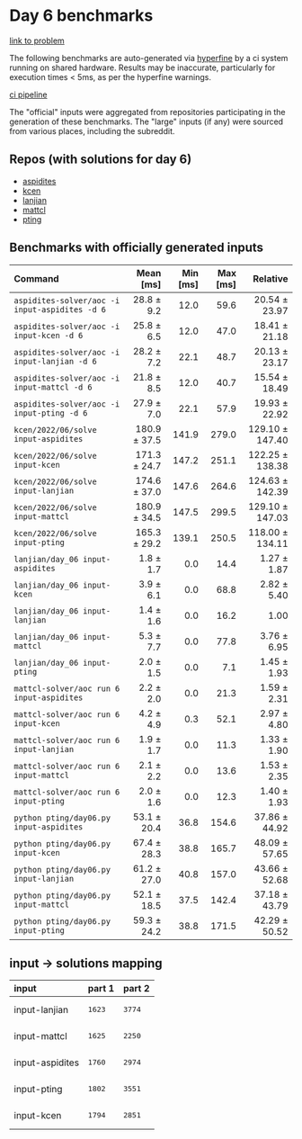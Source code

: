 # Day 6 benchmarks

[link to problem](http://adventofcode.com/2022/day/6)

The following benchmarks are auto-generated via [hyperfine](https://github.com/sharkdp/hyperfine) by a ci system running on shared hardware. Results may be inaccurate, particularly for execution times < 5ms, as per the hyperfine warnings.

[ci pipeline](http://ci.papercode.net:8080/teams/aoc2022/pipelines/aoc-compare-2022)

The "official" inputs were aggregated from repositories participating in the generation of these benchmarks. The "large" inputs (if any) were sourced from various places, including the subreddit.

## Repos (with solutions for day 6)


- [aspidites](https://github.com/aspidites/aoc2022)
- [kcen](https://github.com/kcen/AdventOfCode)
- [lanjian](https://github.com/LanJian/aoc-2022)
- [mattcl](https://github.com/mattcl/aoc2022)
- [pting](https://github.com/pting/aoc2022)

## Benchmarks with officially generated inputs
| Command | Mean [ms] | Min [ms] | Max [ms] | Relative |
|:---|---:|---:|---:|---:|
| `aspidites-solver/aoc -i input-aspidites -d 6` | 28.8 ± 9.2 | 12.0 | 59.6 | 20.54 ± 23.97 |
| `aspidites-solver/aoc -i input-kcen -d 6` | 25.8 ± 6.5 | 12.0 | 47.0 | 18.41 ± 21.18 |
| `aspidites-solver/aoc -i input-lanjian -d 6` | 28.2 ± 7.2 | 22.1 | 48.7 | 20.13 ± 23.17 |
| `aspidites-solver/aoc -i input-mattcl -d 6` | 21.8 ± 8.5 | 12.0 | 40.7 | 15.54 ± 18.49 |
| `aspidites-solver/aoc -i input-pting -d 6` | 27.9 ± 7.0 | 22.1 | 57.9 | 19.93 ± 22.92 |
| `kcen/2022/06/solve input-aspidites` | 180.9 ± 37.5 | 141.9 | 279.0 | 129.10 ± 147.40 |
| `kcen/2022/06/solve input-kcen` | 171.3 ± 24.7 | 147.2 | 251.1 | 122.25 ± 138.38 |
| `kcen/2022/06/solve input-lanjian` | 174.6 ± 37.0 | 147.6 | 264.6 | 124.63 ± 142.39 |
| `kcen/2022/06/solve input-mattcl` | 180.9 ± 34.5 | 147.5 | 299.5 | 129.10 ± 147.03 |
| `kcen/2022/06/solve input-pting` | 165.3 ± 29.2 | 139.1 | 250.5 | 118.00 ± 134.11 |
| `lanjian/day_06 input-aspidites` | 1.8 ± 1.7 | 0.0 | 14.4 | 1.27 ± 1.87 |
| `lanjian/day_06 input-kcen` | 3.9 ± 6.1 | 0.0 | 68.8 | 2.82 ± 5.40 |
| `lanjian/day_06 input-lanjian` | 1.4 ± 1.6 | 0.0 | 16.2 | 1.00 |
| `lanjian/day_06 input-mattcl` | 5.3 ± 7.7 | 0.0 | 77.8 | 3.76 ± 6.95 |
| `lanjian/day_06 input-pting` | 2.0 ± 1.5 | 0.0 | 7.1 | 1.45 ± 1.93 |
| `mattcl-solver/aoc run 6 input-aspidites` | 2.2 ± 2.0 | 0.0 | 21.3 | 1.59 ± 2.31 |
| `mattcl-solver/aoc run 6 input-kcen` | 4.2 ± 4.9 | 0.3 | 52.1 | 2.97 ± 4.80 |
| `mattcl-solver/aoc run 6 input-lanjian` | 1.9 ± 1.7 | 0.0 | 11.3 | 1.33 ± 1.90 |
| `mattcl-solver/aoc run 6 input-mattcl` | 2.1 ± 2.2 | 0.0 | 13.6 | 1.53 ± 2.35 |
| `mattcl-solver/aoc run 6 input-pting` | 2.0 ± 1.6 | 0.0 | 12.3 | 1.40 ± 1.93 |
| `python pting/day06.py input-aspidites` | 53.1 ± 20.4 | 36.8 | 154.6 | 37.86 ± 44.92 |
| `python pting/day06.py input-kcen` | 67.4 ± 28.3 | 38.8 | 165.7 | 48.09 ± 57.65 |
| `python pting/day06.py input-lanjian` | 61.2 ± 27.0 | 40.8 | 157.0 | 43.66 ± 52.68 |
| `python pting/day06.py input-mattcl` | 52.1 ± 18.5 | 37.5 | 142.4 | 37.18 ± 43.79 |
| `python pting/day06.py input-pting` | 59.3 ± 24.2 | 38.8 | 171.5 | 42.29 ± 50.52 |

## input -> solutions mapping
|input|part 1|part 2|
|:---|:---|:---|
|input-lanjian|<pre>1623</pre>|<pre>3774</pre>|
|input-mattcl|<pre>1625</pre>|<pre>2250</pre>|
|input-aspidites|<pre>1760</pre>|<pre>2974</pre>|
|input-pting|<pre>1802</pre>|<pre>3551</pre>|
|input-kcen|<pre>1794</pre>|<pre>2851</pre>|
